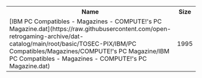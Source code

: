 <table>
<tr><th>Name</th><th>Size</th></tr>
<tr><td>
[IBM PC Compatibles - Magazines - COMPUTE!'s PC Magazine.dat](https://raw.githubusercontent.com/open-retrogaming-archive/dat-catalog/main/root/basic/TOSEC-PIX/IBM/PC Compatibles/Magazines/COMPUTE!'s PC Magazine/IBM PC Compatibles - Magazines - COMPUTE!'s PC Magazine.dat)
</td><td>1995</td></tr>
</table>
